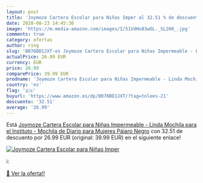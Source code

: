 ```yaml
---
layout: post
title: 'Joymoze Cartera Escolar para Niñas Imper al 32.51 % de descuento'
date: 2020-08-23 14:45:36
image: 'https://m.media-amazon.com/images/I/51VdHo83wOL._SL200_.jpg'
comments: true
category: ofertas
author: ring
slug: 'B076BD1JXT-es Joymoze Cartera Escolar para Niñas Impermeable - Linda Mochila para el Instituto - Mochila de Diario para Mujeres Pájaro Negro'
actualPrice: 26.99 EUR
currency: EUR
price: 26.99
comparePrice: 39.99 EUR
prodname: 'Joymoze Cartera Escolar para Niñas Impermeable - Linda Mochila para el Instituto - Mochila de Diario para Mujeres Pájaro Negro'
country: 'es'
flag: '🇪🇸'
buyurl: 'https://www.amazon.es/dp/B076BD1JXT/?tag=tolees-21'
descuento: '32.51'
average: '26.99'
---
```


Está [Joymoze Cartera Escolar para Niñas Impermeable - Linda Mochila para el Instituto - Mochila de Diario para Mujeres Pájaro Negro](https://www.amazon.es/dp/B076BD1JXT/?tag=tolees-21) con 32.51 de descuento por 26.99 EUR (original: 39.99 EUR) en el siguiente enlace!

[![Joymoze Cartera Escolar para Niñas Imper](https://m.media-amazon.com/images/I/51VdHo83wOL._SL200_.jpg)](https://www.amazon.es/dp/B076BD1JXT/?tag=tolees-21)

ℹ️:


[🛒 Ver la oferta!!](https://www.amazon.es/dp/B076BD1JXT/?tag=tolees-21)
